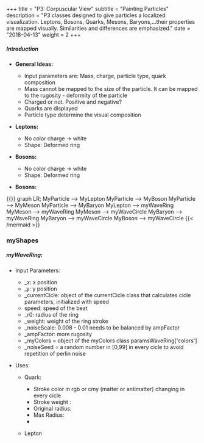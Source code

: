 +++
title = "P3: Corpuscular View"
subtitle = "Painting Particles"
description = "P3 classes designed to give particles a localized visualization. Leptons, Bosons, Quarks, Mesons, Baryons,...their properties are mapped visually. Similarities and differences are emphasized."
date = "2018-04-13"
weight = 2
+++

##### Introduction
- **General Ideas:**
  - Input parameters are: Mass, charge, particle type, quark composition
  - Mass cannot be mapped to the size of the particle. It can be mapped to the rugosity - deformity of the particle
  - Charged or not. Positive and negative?
  - Quarks are displayed
  - Particle type determine the visual composition
- **Leptons:**
  - No color charge -> white
  - Shape: Deformed ring
- **Bosons:**
    - No color charge -> white
    - Shape: Deformed ring

- **Bosons:**

{{<mermaid align="left">}}
graph LR;
    MyParticle --> MyLepton
    MyParticle --> MyBoson
    MyParticle --> MyMeson
    MyParticle --> MyBaryon
    MyLepton --> myWaveRing
    MyMeson --> myWaveRing
    MyMeson --> myWaveCircle
    MyBaryon --> myWaveRing
    MyBaryon --> myWaveCircle
    MyBoson --> myWaveCircle
{{< /mermaid >}}



### myShapes
##### myWaveRing:
- Input Parameters:
  - _x: x position
  - _y: y position
  - _currentCicle: object of the currentCicle class that calculates cicle parameters, initialized with speed
  - speed: speed of the beat
  - _r0: radius of the ring
  - _weight: weight of the ring stroke
  - _noiseScale: 0.008 - 0.01 needs to be balanced by ampFactor
  - _ampFactor: more rugosity
  - _myColors = object of the myColors class paramsWaveRing['colors']
  - _noiseSeed = a random number in [0,99] in every cicle to avoid repetition of perlin noise

- Uses:
  - Quark:
    - Stroke color in rgb or cmy (matter or antimatter) changing in every cicle
    - Stroke weight :
    - Original radius:
    - Max Radius:
    -


  - Lepton
